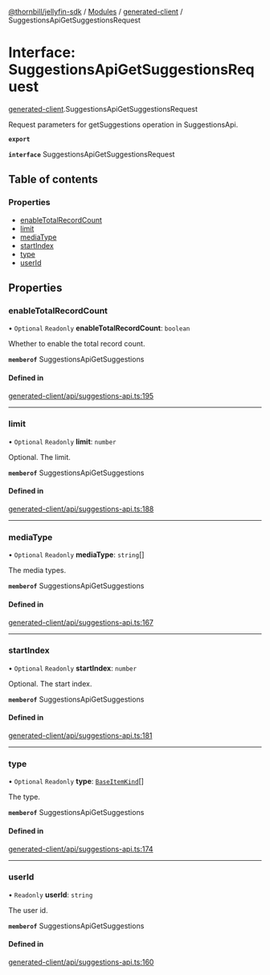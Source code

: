 [@thornbill/jellyfin-sdk](../README.md) / [Modules](../modules.md) / [generated-client](../modules/generated_client.md) / SuggestionsApiGetSuggestionsRequest

# Interface: SuggestionsApiGetSuggestionsRequest

[generated-client](../modules/generated_client.md).SuggestionsApiGetSuggestionsRequest

Request parameters for getSuggestions operation in SuggestionsApi.

**`export`**

**`interface`** SuggestionsApiGetSuggestionsRequest

## Table of contents

### Properties

- [enableTotalRecordCount](generated_client.SuggestionsApiGetSuggestionsRequest.md#enabletotalrecordcount)
- [limit](generated_client.SuggestionsApiGetSuggestionsRequest.md#limit)
- [mediaType](generated_client.SuggestionsApiGetSuggestionsRequest.md#mediatype)
- [startIndex](generated_client.SuggestionsApiGetSuggestionsRequest.md#startindex)
- [type](generated_client.SuggestionsApiGetSuggestionsRequest.md#type)
- [userId](generated_client.SuggestionsApiGetSuggestionsRequest.md#userid)

## Properties

### enableTotalRecordCount

• `Optional` `Readonly` **enableTotalRecordCount**: `boolean`

Whether to enable the total record count.

**`memberof`** SuggestionsApiGetSuggestions

#### Defined in

[generated-client/api/suggestions-api.ts:195](https://github.com/jellyfin/jellyfin-sdk-typescript/blob/fa599ae/src/generated-client/api/suggestions-api.ts#L195)

___

### limit

• `Optional` `Readonly` **limit**: `number`

Optional. The limit.

**`memberof`** SuggestionsApiGetSuggestions

#### Defined in

[generated-client/api/suggestions-api.ts:188](https://github.com/jellyfin/jellyfin-sdk-typescript/blob/fa599ae/src/generated-client/api/suggestions-api.ts#L188)

___

### mediaType

• `Optional` `Readonly` **mediaType**: `string`[]

The media types.

**`memberof`** SuggestionsApiGetSuggestions

#### Defined in

[generated-client/api/suggestions-api.ts:167](https://github.com/jellyfin/jellyfin-sdk-typescript/blob/fa599ae/src/generated-client/api/suggestions-api.ts#L167)

___

### startIndex

• `Optional` `Readonly` **startIndex**: `number`

Optional. The start index.

**`memberof`** SuggestionsApiGetSuggestions

#### Defined in

[generated-client/api/suggestions-api.ts:181](https://github.com/jellyfin/jellyfin-sdk-typescript/blob/fa599ae/src/generated-client/api/suggestions-api.ts#L181)

___

### type

• `Optional` `Readonly` **type**: [`BaseItemKind`](../enums/generated_client.BaseItemKind.md)[]

The type.

**`memberof`** SuggestionsApiGetSuggestions

#### Defined in

[generated-client/api/suggestions-api.ts:174](https://github.com/jellyfin/jellyfin-sdk-typescript/blob/fa599ae/src/generated-client/api/suggestions-api.ts#L174)

___

### userId

• `Readonly` **userId**: `string`

The user id.

**`memberof`** SuggestionsApiGetSuggestions

#### Defined in

[generated-client/api/suggestions-api.ts:160](https://github.com/jellyfin/jellyfin-sdk-typescript/blob/fa599ae/src/generated-client/api/suggestions-api.ts#L160)
